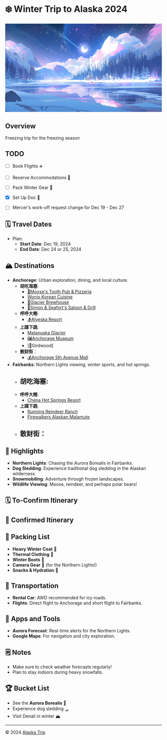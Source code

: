 # ❄️ Winter Trip to Alaska 2024
![WOW!](images/head.jpg)
## Overview
Freezing trip for the freezing season

## TODO
- [ ] Book Flights ✈️
- [ ] Reserve Accommodations 🏨
- [ ] Pack Winter Gear 🧥
- [x] Set Up Doc 📝
- [ ] Mercer's work-off request change for Dec 19 - Dec 27


## 🗓️ Travel Dates
- Plan:
  - **Start Date**: Dec 19, 2024
  - **End Date**: Dec 24 or 25, 2024

## 🏔️ Destinations
- **Anchorage**: Urban exploration, dining, and local culture.
  - **胡吃海塞**:
    - [🦌Moose's Tooth Pub & Pizzeria](https://maps.app.goo.gl/SE35EFeBbxtN5zua6)
    - [Wonjo Korean Cuisine](https://maps.app.goo.gl/kPqwVrKT7debNAhd7)
    - [🍻Glacier Brewhouse](https://maps.app.goo.gl/sHzxEaQm5wSZFeSQ7)
    - [🥩Simon & Seafort's Saloon & Grill](https://maps.app.goo.gl/Th8ru8JDGTCThRnL6)
  - **呼呼大睡**: 
    - [🏂Alyeska Resort](https://maps.app.goo.gl/1Z4jmMfEdKWko35G9)
  - **上蹿下跳**: 
    - [Matanuska Glacier](https://maps.app.goo.gl/9dBZ2ACnoAmFep7o9)
    - [🖼Anchorage Museum](https://maps.app.goo.gl/Cdw2Nqmpx3wuStzS7)
    - [🛵Girdwood]
  - **散财街**：
    - [💰Anchorage 5th Avenue Mall](https://maps.app.goo.gl/uUgBM5AK5ZvF6W3XA)
- **Fairbanks**: Northern Lights viewing, winter sports, and hot springs.
  - **胡吃海塞**:
    - 
  - **呼呼大睡**: 
    - [Chena Hot Springs Resort](https://maps.app.goo.gl/PoSYpBVryE9gBonA9)
  - **上蹿下跳**: 
    - [Running Reindeer Ranch](https://maps.app.goo.gl/Cone6P8ePzpRKRpY9)
    - [Firewalkers Alaskan Malamute](https://maps.app.goo.gl/Wzx3oiquWBcjquGg8)
  - **散财街**：
    - 

## 🌟 Highlights
- **Northern Lights**: Chasing the Aurora Borealis in Fairbanks.
- **Dog Sledding**: Experience traditional dog sledding in the Alaskan wilderness.
- **Snowmobiling**: Adventure through frozen landscapes.
- **Wildlife Viewing**: Moose, reindeer, and perhaps polar bears!

## 🗓️ To-Confirm Itinerary


## 📅 Confirmed Itinerary


## 🧳 Packing List
- **Heavy Winter Coat** 🧥
- **Thermal Clothing** 🧣
- **Winter Boots** 👢
- **Camera Gear** 📸 (for the Northern Lights!)
- **Snacks & Hydration** 🥤

## 🚗 Transportation
- **Rental Car**: AWD recommended for icy roads.
- **Flights**: Direct flight to Anchorage and short flight to Fairbanks.

## 📱 Apps and Tools
- **Aurora Forecast**: Real-time alerts for the Northern Lights.
- **Google Maps**: For navigation and city exploration.
  
## 🗒️ Notes
- Make sure to check weather forecasts regularly!
- Plan to stay indoors during heavy snowfalls.

## 🏆 Bucket List
- See the **Aurora Borealis** 🌌
- Experience dog sledding 🛷
- Visit Denali in winter 🏔️

---

© 2024 [Alaska Trip](https://github.com/mercerzhou/Alaska-Trip)


